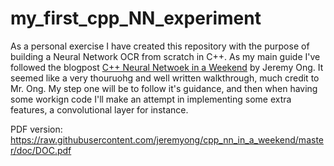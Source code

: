 # my_first_cpp_NN_experiment

As a personal exercise I have created this repository with the purpose of building a Neural Network OCR from scratch in C++. As my main guide I've followed the blogpost [C++ Neural Netwoek in a Weekend](https://www.jeremyong.com/cpp/machine-learning/2020/10/23/cpp-neural-network-in-a-weekend/) by Jeremy Ong. It seemed like a very thouruohg and well written walkthrough, much credit to Mr. Ong. My step one will be to follow it's guidance, and then when having some workign code I'll make an attempt in implementing some extra features, a convolutional layer for instance.


PDF version: https://raw.githubusercontent.com/jeremyong/cpp_nn_in_a_weekend/master/doc/DOC.pdf
